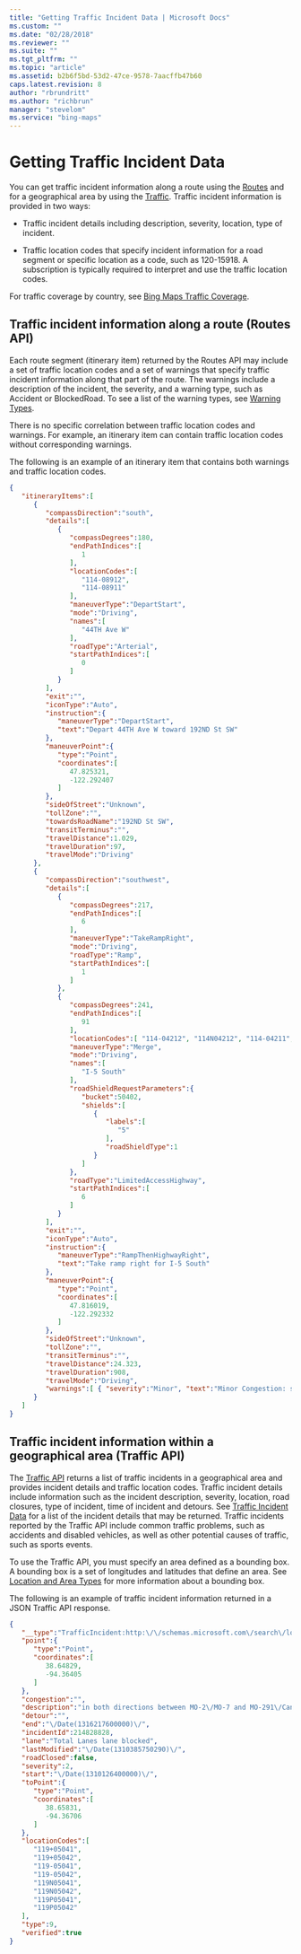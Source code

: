```yaml
---
title: "Getting Traffic Incident Data | Microsoft Docs"
ms.custom: ""
ms.date: "02/28/2018"
ms.reviewer: ""
ms.suite: ""
ms.tgt_pltfrm: ""
ms.topic: "article"
ms.assetid: b2b6f5bd-53d2-47ce-9578-7aacffb47b60
caps.latest.revision: 8
author: "rbrundritt"
ms.author: "richbrun"
manager: "stevelom"
ms.service: "bing-maps"
---
```

# Getting Traffic Incident Data

You can get traffic incident information along a route using the [Routes](routes/index.md) and for a geographical area by using the [Traffic](traffic/index.md). Traffic incident information is provided in two ways:  
  
- Traffic incident details including description, severity, location, type of incident.  
  
- Traffic location codes that specify incident information for a road segment or specific location as a code, such as 120-15918. A subscription is typically required to interpret and use the traffic location codes.  
  
 For traffic coverage by country, see [Bing Maps Traffic Coverage](../coverage/traffic-coverage.md).  
  
## Traffic incident information along a route (Routes API)

Each route segment (itinerary item) returned by the Routes API may include a set of traffic location codes and a set of warnings that specify traffic incident information along that part of the route. The warnings include a description of the incident, the severity, and a warning type, such as Accident or BlockedRoad. To see a list of the warning types, see [Warning Types](routes/warning-types.md).  
  
There is no specific correlation between traffic location codes and warnings. For example, an itinerary item can contain traffic location codes without corresponding warnings.  
  
The following is an example of an itinerary item that contains both warnings and traffic location codes.  
  
```json
{  
   "itineraryItems":[  
      {  
         "compassDirection":"south",  
         "details":[  
            {  
               "compassDegrees":180,  
               "endPathIndices":[  
                  1  
               ],  
               "locationCodes":[  
                  "114-08912",  
                  "114-08911"  
               ],  
               "maneuverType":"DepartStart",  
               "mode":"Driving",  
               "names":[  
                  "44TH Ave W"  
               ],  
               "roadType":"Arterial",  
               "startPathIndices":[  
                  0  
               ]  
            }  
         ],  
         "exit":"",  
         "iconType":"Auto",  
         "instruction":{  
            "maneuverType":"DepartStart",  
            "text":"Depart 44TH Ave W toward 192ND St SW"  
         },  
         "maneuverPoint":{  
            "type":"Point",  
            "coordinates":[  
               47.825321,  
               -122.292407  
            ]  
         },  
         "sideOfStreet":"Unknown",  
         "tollZone":"",  
         "towardsRoadName":"192ND St SW",  
         "transitTerminus":"",  
         "travelDistance":1.029,  
         "travelDuration":97,  
         "travelMode":"Driving"  
      },  
      {  
         "compassDirection":"southwest",  
         "details":[  
            {  
               "compassDegrees":217,  
               "endPathIndices":[  
                  6  
               ],  
               "maneuverType":"TakeRampRight",  
               "mode":"Driving",  
               "roadType":"Ramp",  
               "startPathIndices":[  
                  1  
               ]  
            },  
            {  
               "compassDegrees":241,  
               "endPathIndices":[  
                  91  
               ],  
               "locationCodes":[ "114-04212", "114N04212", "114-04211", "114N04211", "114N04207", "114-04195" ],  
               "maneuverType":"Merge",  
               "mode":"Driving",  
               "names":[  
                  "I-5 South"  
               ],  
               "roadShieldRequestParameters":{  
                  "bucket":50402,  
                  "shields":[  
                     {  
                        "labels":[  
                           "5"  
                        ],  
                        "roadShieldType":1  
                     }  
                  ]  
               },  
               "roadType":"LimitedAccessHighway",  
               "startPathIndices":[  
                  6  
               ]  
            }  
         ],  
         "exit":"",  
         "iconType":"Auto",  
         "instruction":{  
            "maneuverType":"RampThenHighwayRight",  
            "text":"Take ramp right for I-5 South"  
         },  
         "maneuverPoint":{  
            "type":"Point",  
            "coordinates":[  
               47.816019,  
               -122.292332  
            ]  
         },  
         "sideOfStreet":"Unknown",  
         "tollZone":"",  
         "transitTerminus":"",  
         "travelDistance":24.323,  
         "travelDuration":908,  
         "travelMode":"Driving",  
         "warnings":[ { "severity":"Minor", "text":"Minor Congestion: slow 1st Av\/Northgate Way (#173) to Express Lanes Southern Entrance\/Exit", "warningType":"Congestion" } ]  
      }  
   ]  
}  
```  
  
## Traffic incident information within a geographical area (Traffic API)

The [Traffic API](traffic/index.md) returns a list of traffic incidents in a geographical area and provides incident details and traffic location codes. Traffic incident details include information such as the incident description, severity, location, road closures, type of incident, time of incident and detours. See [Traffic Incident Data](traffic/traffic-incident-data.md) for a list of the incident details that may be returned. Traffic incidents reported by the Traffic API include common traffic problems, such as accidents and disabled vehicles, as well as other potential causes of traffic, such as sports events.  
  
 To use the Traffic API, you must specify an area defined as a bounding box. A bounding box is a set of longitudes and latitudes that define an area. See [Location and Area Types](common-parameters-and-types/location-and-area-types.md) for more information about a bounding box.  
  
 The following is an example of traffic incident information returned in a JSON Traffic API response.  
  
```json
{  
   "__type":"TrafficIncident:http:\/\/schemas.microsoft.com\/search\/local\/ws\/rest\/v1",  
   "point":{  
      "type":"Point",  
      "coordinates":[  
         38.64829,  
         -94.36405  
      ]  
   },  
   "congestion":"",  
   "description":"in both directions between MO-2\/MO-7 and MO-291\/Cantrell Rd - construction",  
   "detour":"",  
   "end":"\/Date(1316217600000)\/",  
   "incidentId":214828828,  
   "lane":"Total Lanes lane blocked",  
   "lastModified":"\/Date(1310385750290)\/",  
   "roadClosed":false,  
   "severity":2,  
   "start":"\/Date(1310126400000)\/",  
   "toPoint":{  
      "type":"Point",  
      "coordinates":[  
         38.65831,  
         -94.36706  
      ]  
   },  
   "locationCodes":[  
      "119+05041",  
      "119+05042",  
      "119-05041",  
      "119-05042",  
      "119N05041",  
      "119N05042",  
      "119P05041",  
      "119P05042"  
   ],  
   "type":9,  
   "verified":true  
}
```